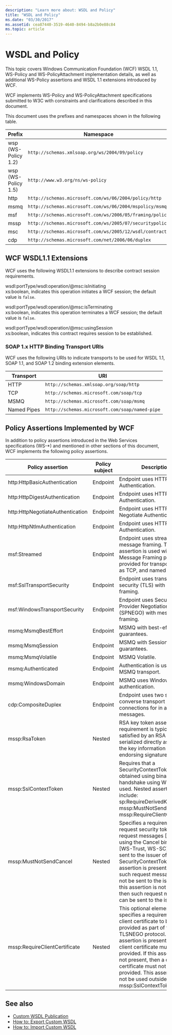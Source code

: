 ```yaml
---
description: "Learn more about: WSDL and Policy"
title: "WSDL and Policy"
ms.date: "03/30/2017"
ms.assetid: cea87440-3519-4640-8494-b8a2b0e88c84
ms.topic: article
---
```

# WSDL and Policy

This topic covers Windows Communication Foundation (WCF) WSDL 1.1, WS-Policy and WS-PolicyAttachment implementation details, as well as additional WS-Policy assertions and WSDL 1.1 extensions introduced by WCF.  
  
 WCF implements WS-Policy and WS-PolicyAttachment specifications submitted to W3C with constraints and clarifications described in this document.  
  
 This document uses the prefixes and namespaces shown in the following table.  
  
|Prefix|Namespace|  
|------------|---------------|  
|wsp (WS-Policy 1.2)|`http://schemas.xmlsoap.org/ws/2004/09/policy`|  
|wsp (WS-Policy 1.5)|`http://www.w3.org/ns/ws-policy`|  
|http|`http://schemas.microsoft.com/ws/06/2004/policy/http`|  
|msmq|`http://schemas.microsoft.com/ws/06/2004/mspolicy/msmq`|  
|msf|`http://schemas.microsoft.com/ws/2006/05/framing/policy`|  
|mssp|`http://schemas.microsoft.com/ws/2005/07/securitypolicy`|  
|msc|`http://schemas.microsoft.com/ws/2005/12/wsdl/contract`|  
|cdp|`http://schemas.microsoft.com/net/2006/06/duplex`|  
  
## WCF WSDL1.1 Extensions  

 WCF uses the following WSDL1.1 extensions to describe contract session requirements.  
  
 wsdl:portType/wsdl:operation/@msc:isInitiating  
 xs:boolean, indicates this operation initiates a WCF session; the default value is `false`.  
  
 wsdl:portType/wsdl:operation/@msc:isTerminating  
 xs:boolean, indicates this operation terminates a WCF session; the default value is `false`.  
  
 wsdl:portType/wsdl:operation/@msc:usingSession  
 xs:boolean, indicates this contract requires session to be established.  
  
### SOAP 1.x HTTP Binding Transport URIs  

 WCF uses the following URIs to indicate transports to be used for WSDL 1.1, SOAP 1.1, and SOAP 1.2 binding extension elements.  
  
|Transport|URI|  
|---------------|---------|  
|HTTP|`http://schemas.xmlsoap.org/soap/http`|  
|TCP|`http://schemas.microsoft.com/soap/tcp`|  
|MSMQ|`http://schemas.microsoft.com/soap/msmq`|  
|Named Pipes|`http://schemas.microsoft.com/soap/named-pipe`|  
  
## Policy Assertions Implemented by WCF  

 In addition to policy assertions introduced in the Web Services specifications (WS-*) and mentioned in other sections of this document, WCF implements the following policy assertions.  
  
|Policy assertion|Policy subject|Description|  
|----------------------|--------------------|-----------------|  
|http:HttpBasicAuthentication|Endpoint|Endpoint uses HTTP Basic Authentication.|  
|http:HttpDigestAuthentication|Endpoint|Endpoint uses HTTP Digest Authentication.|  
|http:HttpNegotiateAuthentication|Endpoint|Endpoint uses HTTP Negotiate Authentication.|  
|http:HttpNtlmAuthentication|Endpoint|Endpoint uses HTTP NTLM Authentication.|  
|msf:Streamed|Endpoint|Endpoint uses streamed message framing. This assertion is used with the Message Framing protocol provided for transports such as TCP, and named pipes.|  
|msf:SslTransportSecurity|Endpoint|Endpoint uses transport-layer security (TLS) with message framing.|  
|msf:WindowsTransportSecurity|Endpoint|Endpoint uses Security Provider Negotiation (SPNEGO) with message framing.|  
|msmq:MsmqBestEffort|Endpoint|MSMQ with best-effort guarantees.|  
|msmq:MsmqSession|Endpoint|MSMQ with Session guarantees.|  
|msmq:MsmqVolatile|Endpoint|MSMQ Volatile.|  
|msmq:Authenticated|Endpoint|Authentication is used with MSMQ transport.|  
|msmq:WindowsDomain|Endpoint|MSMQ uses Windows Domain authentication.|  
|cdp:CompositeDuplex|Endpoint|Endpoint uses two separate converse transport connections for in and out messages.|  
|mssp:RsaToken|Nested|RSA key token assertion. This requirement is typically satisfied by an RSA key serialized directly as part of the key information in an endorsing signature.|  
|mssp:SslContextToken|Nested|Requires that a SecurityContextToken obtained using binary TLS handshake using WS-Trust be used. Nested assertions include: sp:RequireDerivedKeys, mssp:MustNotSendCancel, mssp:RequireClientCertificate.|  
|mssp:MustNotSendCancel|Nested|Specifies a requirement that a request security token (RST) request messages [WS-Trust] using the Cancel binding [WS-Trust, WS-SC] not be sent to the issuer of a given SecurityContextToken. If this assertion is present, then such request messages must not be sent to the issuer. If this assertion is not present, then such request messages can be sent to the issuer.|  
|mssp:RequireClientCertificate|Nested|This optional element specifies a requirement for a client certificate to be provided as part of the TLSNEGO protocol. If this assertion is present, then a client certificate must be provided. If this assertion is not present, then a client certificate must not be provided. This assertion must not be used outside of mssp:SslContextToken.|  
  
## See also

- [Custom WSDL Publication](../samples/custom-wsdl-publication.md)
- [How to: Export Custom WSDL](../extending/how-to-export-custom-wsdl.md)
- [How to: Import Custom WSDL](../extending/how-to-import-custom-wsdl.md)
